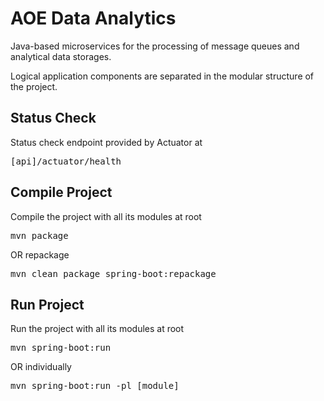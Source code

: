 # AOE Data Analytics

Java-based microservices for the processing of message queues and analytical data storages.

Logical application components are separated in the modular structure of the project.

## Status Check
Status check endpoint provided by Actuator at
<pre>[api]/actuator/health</pre>

## Compile Project
Compile the project with all its modules at root
<pre>mvn package</pre>
OR repackage
<pre>mvn clean package spring-boot:repackage</pre>

## Run Project
Run the project with all its modules at root
<pre>mvn spring-boot:run</pre>
OR individually
<pre>mvn spring-boot:run -pl [module]</pre>
